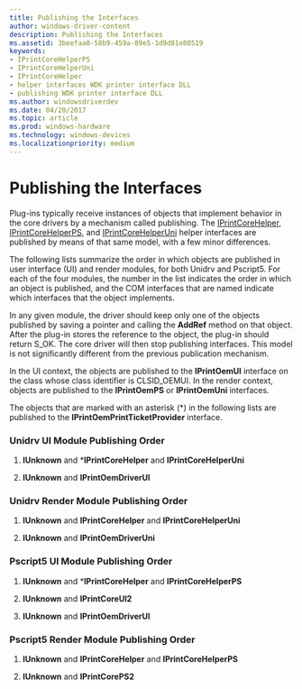 ```yaml
---
title: Publishing the Interfaces
author: windows-driver-content
description: Publishing the Interfaces
ms.assetid: 3beefaa0-58b9-459a-89e5-1d9d81e80519
keywords:
- IPrintCoreHelperPS
- IPrintCoreHelperUni
- IPrintCoreHelper
- helper interfaces WDK printer interface DLL
- publishing WDK printer interface DLL
ms.author: windowsdriverdev
ms.date: 04/20/2017
ms.topic: article
ms.prod: windows-hardware
ms.technology: windows-devices
ms.localizationpriority: medium
---
```


# Publishing the Interfaces


Plug-ins typically receive instances of objects that implement behavior in the core drivers by a mechanism called publishing. The [IPrintCoreHelper](https://msdn.microsoft.com/library/windows/hardware/ff552960), [IPrintCoreHelperPS](https://msdn.microsoft.com/library/windows/hardware/ff552906), and [IPrintCoreHelperUni](https://msdn.microsoft.com/library/windows/hardware/ff552940) helper interfaces are published by means of that same model, with a few minor differences.

The following lists summarize the order in which objects are published in user interface (UI) and render modules, for both Unidrv and Pscript5. For each of the four modules, the number in the list indicates the order in which an object is published, and the COM interfaces that are named indicate which interfaces that the object implements.

In any given module, the driver should keep only one of the objects published by saving a pointer and calling the **AddRef** method on that object. After the plug-in stores the reference to the object, the plug-in should return S\_OK. The core driver will then stop publishing interfaces. This model is not significantly different from the previous publication mechanism.

In the UI context, the objects are published to the **IPrintOemUI** interface on the class whose class identifier is CLSID\_OEMUI. In the render context, objects are published to the **IPrintOemPS** or **IPrintOemUni** interfaces.

The objects that are marked with an asterisk (\*) in the following lists are published to the **IPrintOemPrintTicketProvider** interface.

### <a href="" id="unidrv-ui-module-publishing-order"></a> Unidrv UI Module Publishing Order

1.  **IUnknown** and \***IPrintCoreHelper** and **IPrintCoreHelperUni**

2.  **IUnknown** and **IPrintOemDriverUI**

### <a href="" id="unidrv-render-module-publishing-order"></a> Unidrv Render Module Publishing Order

1.  **IUnknown** and **IPrintCoreHelper** and **IPrintCoreHelperUni**

2.  **IUnknown** and **IPrintOemDriverUni**

### <a href="" id="pscript5-ui-module-publishing-order"></a> Pscript5 UI Module Publishing Order

1.  **IUnknown** and \***IPrintCoreHelper** and **IPrintCoreHelperPS**

2.  **IUnknown** and **IPrintCoreUI2**

3.  **IUnknown** and **IPrintOemDriverUI**

### <a href="" id="pscript5-render-module-publishing-order"></a> Pscript5 Render Module Publishing Order

1.  **IUnknown** and **IPrintCoreHelper** and **IPrintCoreHelperPS**

2.  **IUnknown** and **IPrintCorePS2**

 

 




